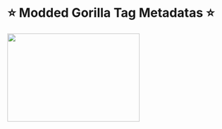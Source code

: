 # ⭐ Modded Gorilla Tag Metadatas ⭐
<img src="https://www.icegif.com/wp-content/uploads/2023/04/icegif-1365.gif" width="300" height="200">
